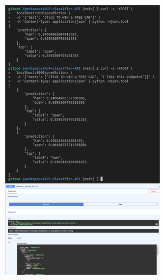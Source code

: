 
<img src="images/miniapi_requests.png?raw=true" />


<img src="images/Captura de tela de 2022-03-17 21-27-37.png?raw=true" />

